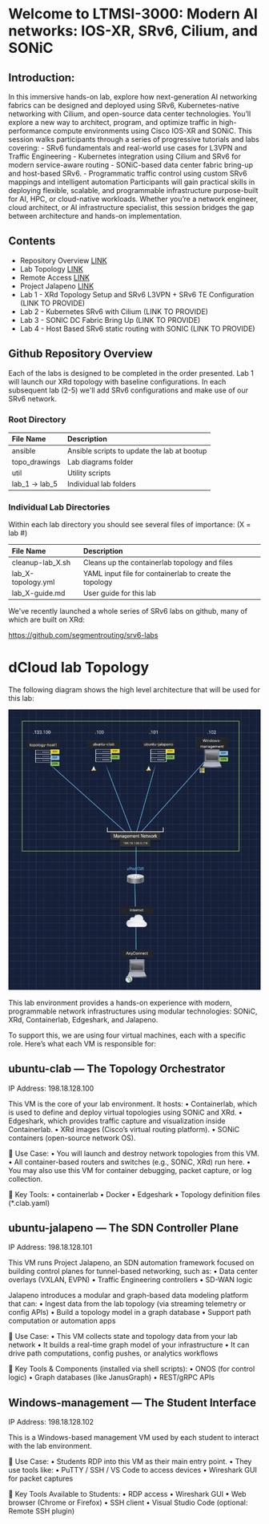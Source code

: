 # Welcome to LTMSI-3000: Modern AI networks: IOS-XR, SRv6, Cilium, and SONiC

## Introduction: 

In this immersive hands-on lab, explore how next-generation AI networking fabrics can be designed and deployed using SRv6, Kubernetes-native networking with Cilium, and open-source data center technologies. You’ll explore a new way to architect, program, and optimize traffic in high-performance compute environments using Cisco IOS-XR and SONiC. This session walks participants through a series of progressive tutorials and labs covering: - SRv6 fundamentals and real-world use cases for L3VPN and Traffic Engineering - Kubernetes integration using Cilium and SRv6 for modern service-aware routing - SONiC-based data center fabric bring-up and host-based SRv6. - Programmatic traffic control using custom SRv6 mappings and intelligent automation Participants will gain practical skills in deploying flexible, scalable, and programmable infrastructure purpose-built for AI, HPC, or cloud-native workloads. Whether you’re a network engineer, cloud architect, or AI infrastructure specialist, this session bridges the gap between architecture and hands-on implementation.

## Contents
* Repository Overview [LINK](#github-repository-overview)
* Lab Topology [LINK](#dCloud-lab-Topology)
* Remote Access [LINK](#remote-access)
* Project Jalapeno [LINK](#jalapeno)
* Lab 1 - XRd Topology Setup and SRv6 L3VPN + SRv6 TE Configuration (LINK TO PROVIDE)
* Lab 2 - Kubernetes SRv6 with Cilium (LINK TO PROVIDE)
* Lab 3 - SONIC DC Fabric Bring Up (LINK TO PROVIDE)
* Lab 4 - Host Based SRv6 static routing with SONIC (LINK TO PROVIDE)


## Github Repository Overview
Each of the labs is designed to be completed in the order presented. Lab 1 will launch our XRd topology with baseline configurations. In each subsequent lab (2-5) we'll add SRv6 configurations and make use of our SRv6 network.

### Root Directory

| File Name      | Description                                                         |
|:---------------|:--------------------------------------------------------------------|
| ansible        | Ansible scripts to update the lab at bootup                         |
| topo_drawings  | Lab diagrams folder                                                 |
| util           | Utility scripts                                                     |
| lab_1 -> lab_5 | Individual lab folders                                              |


### Individual Lab Directories
Within each lab directory you should see several files of importance:
(X = lab #)

| File Name                | Description                                                  |
|:-------------------------|:-------------------------------------------------------------|
| cleanup-lab_X.sh         | Cleans up the containerlab topology and files                |
| lab_X-topology.yml       | YAML input file for containerlab to create the topology      |
| lab_X-guide.md           | User guide for this lab                                      |


We've recently launched a whole series of SRv6 labs on github, many of which are built on XRd:

https://github.com/segmentrouting/srv6-labs



# dCloud lab Topology

The following diagram shows the high level architecture that will be used for this lab:

![dCloud Topology](./topo_drawings/dcloud-topology.png)


This lab environment provides a hands-on experience with modern, programmable network infrastructures using modular technologies: SONiC, XRd, Containerlab, Edgeshark, and Jalapeno.

To support this, we are using four virtual machines, each with a specific role. Here’s what each VM is responsible for:

##  ubuntu-clab — The Topology Orchestrator

IP Address: 198.18.128.100

This VM is the core of your lab environment. It hosts:
	•	Containerlab, which is used to define and deploy virtual topologies using SONiC and XRd.
	•	Edgeshark, which provides traffic capture and visualization inside Containerlab.
	•	XRd images (Cisco’s virtual routing platform).
	•	SONiC containers (open-source network OS).

📌 Use Case:
	•	You will launch and destroy network topologies from this VM.
	•	All container-based routers and switches (e.g., SONiC, XRd) run here.
	•	You may also use this VM for container debugging, packet capture, or log collection.

🧰 Key Tools:
	•	containerlab
	•	Docker
	•	Edgeshark
	•	Topology definition files (*.clab.yaml)



## ubuntu-jalapeno — The SDN Controller Plane

IP Address: 198.18.128.101

This VM runs Project Jalapeno, an SDN automation framework focused on building control planes for tunnel-based networking, such as:
	•	Data center overlays (VXLAN, EVPN)
	•	Traffic Engineering controllers
	•	SD-WAN logic

Jalapeno introduces a modular and graph-based data modeling platform that can:
	•	Ingest data from the lab topology (via streaming telemetry or config APIs)
	•	Build a topology model in a graph database
	•	Support path computation or automation apps

📌 Use Case:
	•	This VM collects state and topology data from your lab network
	•	It builds a real-time graph model of your infrastructure
	•	It can drive path computations, config pushes, or analytics workflows

🧰 Key Tools & Components (installed via shell scripts):
	•	ONOS (for control logic)
	•	Graph databases (like JanusGraph)
	•	REST/gRPC APIs



## Windows-management — The Student Interface

IP Address: 198.18.128.102

This is a Windows-based management VM used by each student to interact with the lab environment.

📌 Use Case:
	•	Students RDP into this VM as their main entry point.
	•	They use tools like:
	•	PuTTY / SSH / VS Code to access devices
	•	Wireshark GUI for packet captures


🧰 Key Tools Available to Students:
	•	RDP access
	•	Wireshark GUI
	•	Web browser (Chrome or Firefox)
	•	SSH client
	•	Visual Studio Code (optional: Remote SSH plugin)
